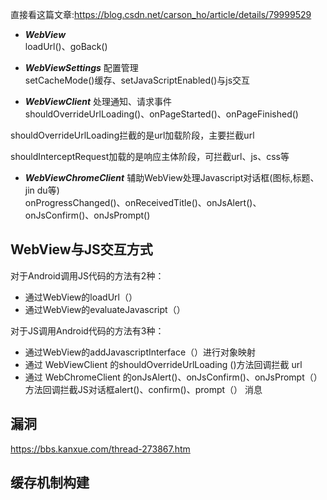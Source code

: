 直接看这篇文章:https://blog.csdn.net/carson_ho/article/details/79999529

- ***WebView***   
loadUrl()、goBack()

- ***WebViewSettings*** 配置管理   
setCacheMode()缓存、setJavaScriptEnabled()与js交互

- ***WebViewClient*** 处理通知、请求事件   
shouldOverrideUrlLoading()、onPageStarted()、onPageFinished()

shouldOverrideUrlLoading拦截的是url加载阶段，主要拦截url

shouldInterceptRequest加载的是响应主体阶段，可拦截url、js、css等

- ***WebViewChromeClient*** 辅助WebView处理Javascript对话框(图标,标题、jin du等)   
onProgressChanged()、onReceivedTitle()、onJsAlert()、onJsConfirm()、onJsPrompt()

## WebView与JS交互方式
对于Android调用JS代码的方法有2种：

- 通过WebView的loadUrl（）
- 通过WebView的evaluateJavascript（）


对于JS调用Android代码的方法有3种：

- 通过WebView的addJavascriptInterface（）进行对象映射
- 通过 WebViewClient 的shouldOverrideUrlLoading ()方法回调拦截 url
- 通过 WebChromeClient 的onJsAlert()、onJsConfirm()、onJsPrompt（）方法回调拦截JS对话框alert()、confirm()、prompt（） 消息


## 漏洞
https://bbs.kanxue.com/thread-273867.htm


## 缓存机制构建
